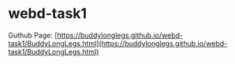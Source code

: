 # webd-task1

Guthub Page: [https://buddylonglegs.github.io/webd-task1/BuddyLongLegs.html](https://buddylonglegs.github.io/webd-task1/BuddyLongLegs.html)
